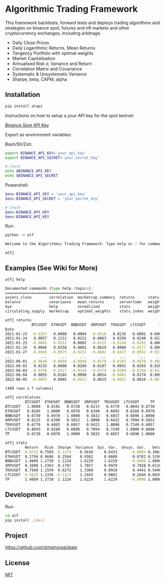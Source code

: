 # Algorithmic Trading Framework

This framework backtests, forward tests and deploys trading algorithms and strategies on binance spot, futures and nft markets and other cryptocurrency exchanges, including arbitrage.

- Daily Close Prices
- Daily Logarithmic Returns, Mean Returns
- Tangency Portfolio with optimal weights
- Market Capitalisation
- Annualised Risk σ, Variance and Return
- Correlation Matrix and Covariance
- Systematic & Unsystematic Variance
- Sharpe, beta, CAPM, alpha

## Installation 
```sh
pip install atapi 
```
Instructions on how to setup a your API key for the spot testnet:

[Binance Spot API Key](https://dev.binance.vision/t/9)

Export as environment variables:

Bash/Sh/Zsh:    
```sh                           
export BINANCE_API_KEY='your_api_key'           
export BINANCE_API_SECRET='your_secret_key'      

# Check
echo $BINANCE_API_KEY
echo $BINANCE_API_SECRET
```
Powershell:   
```powershell                                 
$env:BINANCE_API_KEY = 'your_api_key'          
$env:BINANCE_API_SECRET = 'your_secret_key'    

# Check
$env:BINANCE_API_KEY
$env:BINANCE_API_KEY
```
Run:
```sh
python -m atf
```
```sh
Welcome to the Algorithmic Trading Framework. Type help or ? for commands.

atf🖖
```

## Examples (See Wiki for More)
```sh
atf🖖 help

Documented commands (type help <topic>):
========================================
assets_close        correlation  marketcap_summary  returns      stats_mcap
balance             covariance   mean_returns       servertime   weights_cwi
bye                 help         normalized         stats        weights_ewi
circulating_supply  marketcap    optimal_weights    stats_index  weights_pwi
```
```sh
atf🖖 returns
            BTCUSDT  ETHUSDT  BNBUSDT  XRPUSDT  TRXUSDT  LTCUSDT      TP
Date
2021-01-23  -0.0267   0.0008   0.0004  -0.0018   0.0235   0.0001  0.0004
2021-01-24   0.0057   0.1212   0.0221   0.0063   0.0250   0.0240  0.0221
2021-01-25  -0.0002  -0.0551   0.0002  -0.0215  -0.0168  -0.0283  0.0002
2021-01-26   0.0066   0.0358   0.0001   0.0029   0.0000  -0.0177  0.0001
2021-01-27  -0.0669  -0.0975  -0.0231  -0.0692  -0.0437  -0.0952 -0.0231
...             ...      ...      ...      ...      ...      ...     ...
2022-06-01  -0.0648  -0.0660  -0.0660  -0.0578  -0.0101  -0.0870 -0.0660
2022-06-02   0.0215   0.0088   0.0260   0.0187   0.0091   0.0283  0.0260
2022-06-03  -0.0250  -0.0327  -0.0320  -0.0379  -0.0389  -0.0299 -0.0320
2022-06-04   0.0055   0.0165   0.0090   0.0054  -0.0083   0.0174  0.0090
2022-06-05  -0.0003   0.0005  -0.0013   0.0025  -0.0022   0.0016 -0.0013

[499 rows x 7 columns]
```
```sh
atf🖖 correlation
         BTCUSDT  ETHUSDT  BNBUSDT  XRPUSDT  TRXUSDT  LTCUSDT     TP
BTCUSDT   1.0000   0.8185   0.6730   0.6215   0.6770   0.8043 0.6730
ETHUSDT   0.8185   1.0000   0.6970   0.6390   0.6892   0.8268 0.6970
BNBUSDT   0.6730   0.6970   1.0000   0.5832   0.6057   0.6896 1.0000
XRPUSDT   0.6215   0.6390   0.5832   1.0000   0.6422   0.7094 0.5832
TRXUSDT   0.6770   0.6892   0.6057   0.6422   1.0000   0.7249 0.6057
LTCUSDT   0.8043   0.8268   0.6896   0.7094   0.7249   1.0000 0.6896
TP        0.6730   0.6970   1.0000   0.5832   0.6057   0.6896 1.0000
```
```sh
atf🖖 stats
         Return   Risk  Sharpe  Variance  Sys. Var.  Unsys. Var.   beta   CAPM   alpha
BTCUSDT -0.0721 0.7503 -0.1374    0.5630     0.6433      -0.0803 0.3964 0.5978 -0.6699
ETHUSDT  0.2794 0.9686  0.2564    0.9382     0.8600       0.0782 0.5299 0.7887 -0.5093
BNBUSDT  1.4609 1.2739  1.1224    1.6229     1.6229      -0.0000 1.0000 1.4609  0.0000
XRPUSDT  0.2698 1.3363  0.1787    1.7857     0.9929       0.7928 0.6118 0.9058 -0.6359
TRXUSDT  0.7560 1.1559  0.6272    1.3360     0.8919       0.4441 0.5496 0.8168 -0.0608
LTCUSDT -0.5629 1.1156 -0.5324    1.2445     0.9801       0.2644 0.6039 0.8945 -1.4574
TP       1.4609 1.2739  1.1224    1.6229     1.6229      -0.0000 1.0000 1.4609  0.0000
```
## Development

Run:
```sh
cd atf
pip install .[dev]
```

## Project 

https://github.com/streetyoga/atapi

## License

[MIT](LICENSE.txt)
